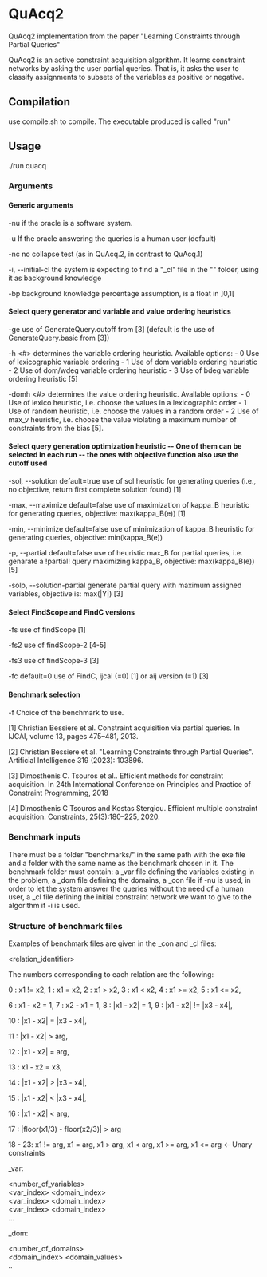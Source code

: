 # QuAcq2
QuAcq2 implementation from the paper "Learning Constraints through Partial Queries"

QuAcq2 is an active constraint acquisition algorithm. It learns constraint networks by asking the user partial queries. That is, it asks the user to classify assignments to subsets of the variables as positive or negative.

## Compilation

use compile.sh to compile. The executable produced is called "run"

## Usage

./run quacq <arguments>

### Arguments

#### Generic arguments

-nu    			if the oracle is a software system.

-u				If the oracle answering the queries is a human user (default)

-nc 				no collapse test (as in QuAcq.2, in contrast to QuAcq.1)

-i, --initial-cl		the system is expecting to find a "<benchmark>_cl" file in the "<benchmark>" folder, using it as background knowledge

-bp <num>			background knowledge percentage assumption, <num> is a float in ]0,1[


#### Select query generator and variable and value ordering heuristics

-ge				use of GenerateQuery.cutoff from [3] (default is the use of GenerateQuery.basic from [3]) 

-h 	<#>			determines the variable ordering heuristic. Available options:
				- 0     Use of lexicographic variable ordering 
				- 1     Use of dom variable ordering heuristic
				- 2     Use of dom/wdeg variable ordering heuristic
				- 3     Use of bdeg variable ordering heuristic [5]

-domh	<#>			determines the value ordering heuristic. Available options:
				- 0  Use of lexico heuristic, i.e. choose the values in a lexicographic order
				- 1   Use of random heuristic, i.e. choose the values in a random order
				- 2    Use of max_v heuristic, i.e. choose the value violating a maximum number of constraints from the bias [5].



#### Select query generation optimization heuristic -- One of them can be selected in each run -- the ones with objective function also use the cutoff used

-sol, --solution    default=true    use of sol heuristic for generating queries (i.e., no objective, return first complete solution found) [1]

-max, --maximize    default=false    use of maximization of kappa_B heuristic for generating queries, objective: max(kappa_B(e)) [1]

-min, --minimize    default=false    use of minimization of kappa_B heuristic for generating queries, objective: min(kappa_B(e))

-p, --partial    default=false    use of heuristic max_B for partial queries, i.e. genarate a !partial! query maximizing kappa_B, objective: max(kappa_B(e)) [5]

-solp, --solution-partial	generate partial query with maximum assigned variables, objective is: max(|Y|) [3]


#### Select FindScope and FindC versions

-fs	use of findScope [1]

-fs2	use of findScope-2 [4-5]

-fs3	use of findScope-3 [3]

-fc <num>	default=0	use of FindC, ijcai (=0) [1] or aij version (=1) [3]

#### Benchmark selection 

-f <benchmark>		Choice of the benchmark to use.



[1] Christian Bessiere et al. Constraint acquisition via partial queries. In IJCAI, volume 13, pages 475–481, 2013.

[2] Christian Bessiere et al. "Learning Constraints through Partial Queries". Artificial Intelligence 319 (2023): 103896.

[3] Dimosthenis C. Tsouros et al.. Efficient methods for constraint acquisition. In 24th International Conference on Principles and Practice of Constraint Programming, 2018

[4] Dimosthenis C Tsouros and Kostas Stergiou. Efficient multiple constraint acquisition. Constraints, 25(3):180–225, 2020.



###  Benchmark inputs 

There must be a folder "benchmarks/" in the same path with the exe file and a folder with the same name as the benchmark chosen in it. The benchmark folder must contain:
a <benchmark>_var file defining the variables existing in the problem, 
a <benchmark>_dom file defining the domains, 
a <benchmark>_con file if -nu is used, in order to let the system answer the queries without the need of a human user, 
a <benchmark>_cl file defining the initial constraint network we want to give to the algorithm if -i is used.

### Structure of benchmark files 

Examples of benchmark files are given in the 
<benchmark>_con and <benchmark>_cl files:

<relation_identifier> <variables> <argument>

The numbers corresponding to each relation are the following:
  
0 : x1 != x2, 1 : x1 = x2, 2 : x1 > x2, 3 : x1 < x2, 4 : x1 >= x2, 5 : x1 <= x2, 

6 : x1 - x2 = 1, 7 : x2 - x1 = 1, 8 : |x1 - x2| = 1,
9 : |x1 - x2| != |x3 - x4|,

10 : |x1 - x2| = |x3 - x4|,

11 : |x1 - x2| > arg,

12 : |x1 - x2| = arg,

13 : x1 - x2 = x3,

14 : |x1 - x2| > |x3 - x4|,

15 : |x1 - x2| < |x3 - x4|,

16 : |x1 - x2| < arg,

17 : |floor(x1/3) - floor(x2/3)| > arg

18 - 23: x1 != arg, x1 = arg, x1 > arg, x1 < arg, x1 >= arg, x1 <= arg		<- Unary constraints	

<benchmark>_var:

<number_of_variables> <br>
<var_index> <domain_index> <br>
<var_index> <domain_index> <br>
<var_index> <domain_index> <br>
...


<benchmark>_dom: 

<number_of_domains> <br>
<domain_index> <domain_values><br>
..



